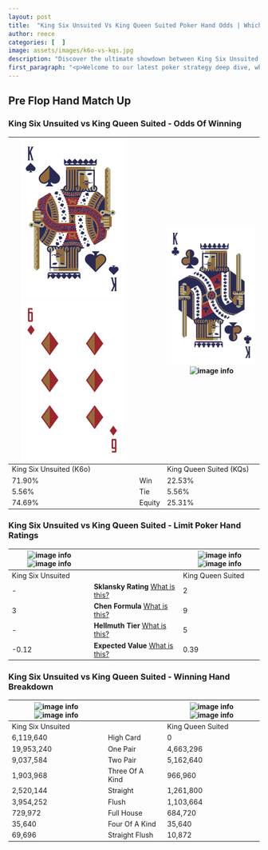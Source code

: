 ```yaml
---
layout: post
title:  "King Six Unsuited Vs King Queen Suited Poker Hand Odds | Which Is The Better Hand In Poker? A Complete Guide"
author: reece
categories: [  ]
image: assets/images/k6o-vs-kqs.jpg
description: "Discover the ultimate showdown between King Six Unsuited and King Queen Suited in poker! Uncover the odds, strategies, and scenarios where one hand triumphs over the other. Get ready to up your poker game with this thrilling analysis."
first_paragraph: "<p>Welcome to our latest poker strategy deep dive, where we're pitting two distinct hands against each other in a high-stakes showdown: King Six Unsuited vs King Queen Suited.</p><p>In the dynamic world of poker, every decision counts, and knowing which hand holds the upper hand is key to your success at the table.</p><p>In this article, we'll dissect these two hands, explore the scenarios where one dominates the other, and equip you with the knowledge to make strategic choices that can tip the odds in your favor.</p><p>Get ready to unravel the intriguing dynamics of these poker hands and elevate your game to new heights.</p>"
---
```




[comment]: # (sp0)

## Pre Flop Hand Match Up

<div class="table hand-ratings" markdown="1"> 



### King Six Unsuited vs King Queen Suited - Odds Of Winning


    
| ![image info](assets/images/hand1/k.png) ![image info](assets/images/hand1/6o.png) |  | ![image info](assets/images/hand2/k.png) ![image info](assets/images/hand2/qs.png) |
| -------- | -------- | -------- |
| King Six Unsuited (K6o) |  | King Queen Suited (KQs) |
| 71.90% | Win | 22.53% |
| 5.56% | Tie | 5.56% |
| 74.69% | Equity | 25.31% |




[comment]: # (sp1)



### King Six Unsuited vs King Queen Suited - Limit Poker Hand Ratings


    
| ![image info](https://www.riverpairs.com/assets/images/hand1/k.png) ![image info](https://www.riverpairs.com/assets/images/hand1/6o.png) |  | ![image info](https://www.riverpairs.com/assets/images/hand2/k.png) ![image info](https://www.riverpairs.com/assets/images/hand2/qs.png) |
| -------- | -------- | -------- |
| King Six Unsuited |  | King Queen Suited |
| - | **Sklansky Rating** [What is this?](/sklansky-rating-explained) | 2 |
| 3 | **Chen Formula** [What is this?](/chen-formula-explained) | 9 |
| - | **Hellmuth Tier** [What is this?](/Hellmuth-tier-explained) | 5 |
| -0.12 | **Expected Value** [What is this?](/expected-value-explained) | 0.39 |




[comment]: # (sp2)



### King Six Unsuited vs King Queen Suited - Winning Hand Breakdown


    
| ![image info](https://www.riverpairs.com/assets/images/hand1/k.png) ![image info](https://www.riverpairs.com/assets/images/hand1/6o.png) |  | ![image info](https://www.riverpairs.com/assets/images/hand2/k.png) ![image info](https://www.riverpairs.com/assets/images/hand2/qs.png) |
| -------- | -------- | -------- |
| King Six Unsuited |  | King Queen Suited |
| 6,119,640 | High Card | 0 |
| 19,953,240 | One Pair | 4,663,296 |
| 9,037,584 | Two Pair | 5,162,640 |
| 1,903,968 | Three Of A Kind | 966,960 |
| 2,520,144 | Straight | 1,261,800 |
| 3,954,252 | Flush | 1,103,664 |
| 729,972 | Full House | 684,720 |
| 35,640 | Four Of A Kind | 35,640 |
| 69,696 | Straight Flush | 10,872 |




[comment]: # (sp3)



</div>

[comment]: # (sp4)



[comment]: # (sp5)

